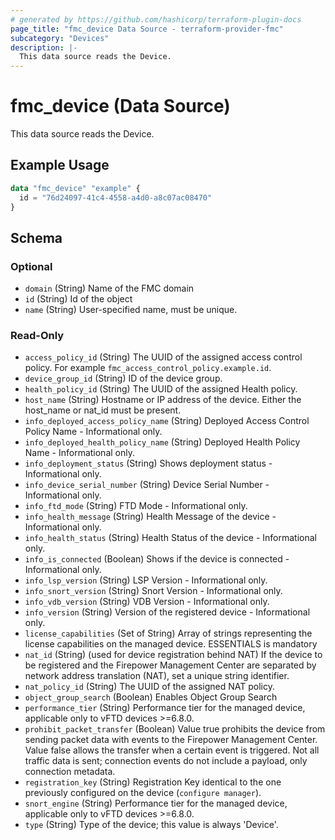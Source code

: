 ```yaml
---
# generated by https://github.com/hashicorp/terraform-plugin-docs
page_title: "fmc_device Data Source - terraform-provider-fmc"
subcategory: "Devices"
description: |-
  This data source reads the Device.
---
```


# fmc_device (Data Source)

This data source reads the Device.

## Example Usage

```terraform
data "fmc_device" "example" {
  id = "76d24097-41c4-4558-a4d0-a8c07ac08470"
}
```

<!-- schema generated by tfplugindocs -->
## Schema

### Optional

- `domain` (String) Name of the FMC domain
- `id` (String) Id of the object
- `name` (String) User-specified name, must be unique.

### Read-Only

- `access_policy_id` (String) The UUID of the assigned access control policy. For example `fmc_access_control_policy.example.id`.
- `device_group_id` (String) ID of the device group.
- `health_policy_id` (String) The UUID of the assigned Health policy.
- `host_name` (String) Hostname or IP address of the device. Either the host_name or nat_id must be present.
- `info_deployed_access_policy_name` (String) Deployed Access Control Policy Name - Informational only.
- `info_deployed_health_policy_name` (String) Deployed Health Policy Name - Informational only.
- `info_deployment_status` (String) Shows deployment status - Informational only.
- `info_device_serial_number` (String) Device Serial Number - Informational only.
- `info_ftd_mode` (String) FTD Mode - Informational only.
- `info_health_message` (String) Health Message of the device - Informational only.
- `info_health_status` (String) Health Status of the device - Informational only.
- `info_is_connected` (Boolean) Shows if the device is connected - Informational only.
- `info_lsp_version` (String) LSP Version - Informational only.
- `info_snort_version` (String) Snort Version - Informational only.
- `info_vdb_version` (String) VDB Version - Informational only.
- `info_version` (String) Version of the registered device - Informational only.
- `license_capabilities` (Set of String) Array of strings representing the license capabilities on the managed device. ESSENTIALS is mandatory
- `nat_id` (String) (used for device registration behind NAT) If the device to be registered and the Firepower Management Center are separated by network address translation (NAT), set a unique string identifier.
- `nat_policy_id` (String) The UUID of the assigned NAT policy.
- `object_group_search` (Boolean) Enables Object Group Search
- `performance_tier` (String) Performance tier for the managed device, applicable only to vFTD devices >=6.8.0.
- `prohibit_packet_transfer` (Boolean) Value true prohibits the device from sending packet data with events to the Firepower Management Center. Value false allows the transfer when a certain event is triggered. Not all traffic data is sent; connection events do not include a payload, only connection metadata.
- `registration_key` (String) Registration Key identical to the one previously configured on the device (`configure manager`).
- `snort_engine` (String) Performance tier for the managed device, applicable only to vFTD devices >=6.8.0.
- `type` (String) Type of the device; this value is always 'Device'.
